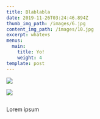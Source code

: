 ```yaml
---
title: Blablabla
date: 2019-11-26T03:24:46.894Z
thumb_img_path: /images/6.jpg
content_img_path: /images/10.jpg
excerpt: whatevs
menus:
  main:
    title: Yo!
    weight: 4
template: post
---
```

![](/images/2.jpg)

![](/images/3.jpg)

![]()

Lorem ipsum
